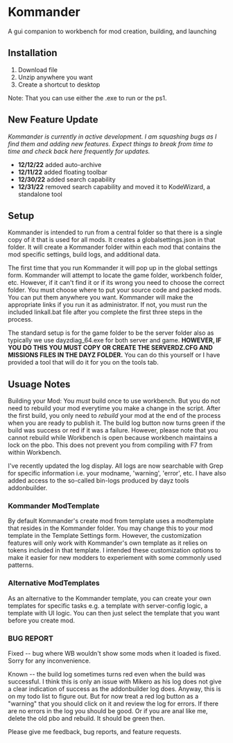 # Kommander

 A gui companion to workbench for mod creation, building, and launching

## Installation
1. Download file
2. Unzip anywhere you want
3. Create a shortcut to desktop

Note: That you can use either the .exe to run or the ps1. 

## New Feature Update
*Kommander is currently in active development. I am squashing bugs as I find them and adding new features. Expect things to break from time to time and check back here frequently for updates.*
- **12/12/22** added auto-archive 
- **12/11/22** added floating toolbar 
- **12/30/22** added search capability
- **12/31/22** removed search capability and moved it to KodeWizard, a standalone tool 

## Setup

Kommander is intended to run from a central folder so that there is a single copy of it that is used for all mods. It creates a globalsettings.json in that folder.  It will create a Kommander folder within each mod that contains the mod specific settings, build logs, and additional data.

The first time that you run Kommander it will pop up in the global settings form.  Kommander will attempt to locate the game folder, workbench folder, etc.  However, if it can't find it or if its wrong you need to choose the correct folder. You must choose where to put your source code and packed mods.  You can put them anywhere you want. Kommander will make the appropriate links if you run it as administrator.  If not, you must run the included linkall.bat file after you complete the first three steps in the process.

The standard setup is for the game folder to be the server folder also as typically we use dayzdiag_64.exe for both server and game.  **HOWEVER, IF YOU DO THIS YOU MUST COPY OR CREATE THE SERVERDZ.CFG AND MISSIONS FILES IN THE DAYZ FOLDER.**  You can do this yourself or I have provided a tool that will do it for you on the tools tab.  

## Usuage Notes

Building your Mod: You *must* build once to use workbench. But you do not need to rebuild your mod everytime you make a change in the script. After the first build, you only need to *rebuild* your mod at the end of the process when you are ready to publish it. The build log button now turns green if the build was success or red if it was a failure. However, please note that you cannot rebuild while Workbench is open because workbench maintains a lock on the pbo. This does not prevent you from compiling with F7 from within Workbench.  

I've recently updated the log display.  All logs are now searchable with Grep for specific information i.e. your modname, 'warning', 'error', etc.  I have also added access to the so-called bin-logs produced by dayz tools addonbuilder.

### Kommander ModTemplate

By default Kommander's create mod from template uses a modtemplate that resides in the Kommander folder. You may change this to your mod template in the Template Settings form.  However, the customization features will only work with Kommander's own template as it relies on tokens included in that template. I intended these customization options to make it easier for new modders to experiement with some commonly used patterns.

### Alternative ModTemplates

As an alternative to the Kommander template, you can create your own templates for specific tasks e.g. a template with  server-config logic, a template with UI logic.  You can then just select the template that you want before you create mod.

### BUG REPORT
Fixed -- bug where WB wouldn't show some mods when it loaded is fixed. Sorry for any inconvenience.

Known -- the build log sometimes turns red even when the build was successful.  I think this is only an issue with Mikero as his log does not give a clear indication of success as the addonbuilder log does. Anyway, this is on my todo list to figure out. But for now treat a red log button as a "warning" that you should click on it and review the log for errors. If there are no errors in the log you should be good. Or if you are anal like me, delete the old pbo and rebuild. It should be green then.


Please give me feedback, bug reports, and feature requests.

